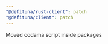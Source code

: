 ```yaml
---
"@defituna/rust-client": patch
"@defituna/client": patch
---
```


Moved codama script inside packages
